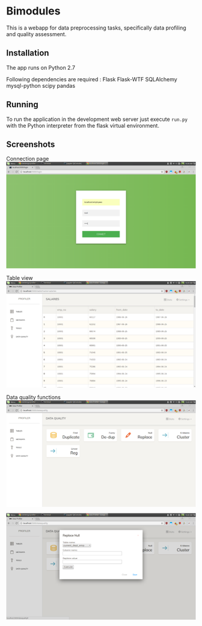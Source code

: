 Bimodules
=========

This is a webapp for data preprocessing tasks, specifically data profiling and quality assessment.

Installation
------------

The app runs on Python 2.7

Following dependencies are required :
Flask
Flask-WTF
SQLAlchemy
mysql-python
scipy
pandas

Running
-------

To run the application in the development web server just execute `run.py` with the Python interpreter from the flask virtual environment.

Screenshots
-----------

Connection page
![Alt text](/screenshots/shot1.png?raw=true "Connection page")

Table view
![Alt text](/screenshots/shot2.png?raw=true "Table view")

Data quality functions
![Alt text](/screenshots/shot3.png?raw=true "Data Quality functions")

![Alt text](/screenshots/shot4.png?raw=true "Replace Null modal")


